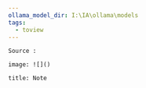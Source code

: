 ```yaml
---
ollama_model_dir: I:\IA\ollama\models
tags:
  - toview
---
```



 
````ad-tip
Source : 

image: ![]()

````

````ad-note
title: Note
 

````
